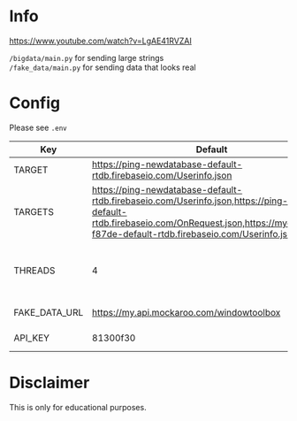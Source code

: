 # Info
https://www.youtube.com/watch?v=LgAE41RVZAI

```/bigdata/main.py``` for sending large strings  
```/fake_data/main.py``` for sending data that looks real

# Config
Please see ```.env```

| Key | Default | Info
| - | - | -
| TARGET | https://ping-newdatabase-default-rtdb.firebaseio.com/Userinfo.json | The Target for ```/fake_data/main.py```
| TARGETS | https://ping-newdatabase-default-rtdb.firebaseio.com/Userinfo.json,https://ping-user-default-rtdb.firebaseio.com/OnRequest.json,https://mydatabase-f87de-default-rtdb.firebaseio.com/Userinfo.json | The Targets for ```/bigdata/main.py``` with automatic validation
| THREADS | 4 | Thread count for ```/fake_data/main.py```. Please note that ```/bigdata/main.py``` has a thread for every target!
| FAKE_DATA_URL | https://my.api.mockaroo.com/windowtoolbox | Api Url for Fake Data (https://mockaroo.com/)
| API_KEY | 81300f30 | https://mockaroo.com/ API Key

# Disclaimer

This is only for educational purposes.